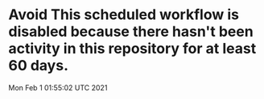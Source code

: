 # Avoid This scheduled workflow is disabled because there hasn't been activity in this repository for at least 60 days.
Mon Feb  1 01:55:02 UTC 2021
